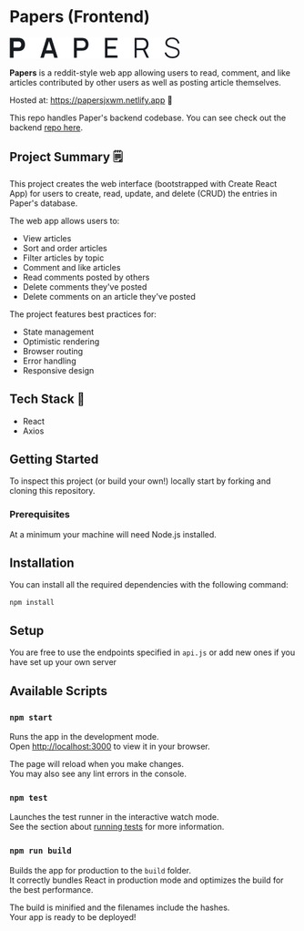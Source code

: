# Papers (Frontend)
![Papers logo](./src/assets/images/PapersLogoLight.png "Papers logo")

**Papers** is a reddit-style web app allowing users to read, comment, and like articles contributed by other users as well as posting article themselves. 

Hosted at:
https://papersjxwm.netlify.app 🔗

This repo handles Paper's backend codebase. You can see check out the backend [repo here](https://github.com/jamalxwm/be-nc-news).

## Project Summary 🗒

This project creates the web interface (bootstrapped with Create React App) for users to create, read, update, and delete (CRUD) the entries in Paper's database. 

The web app allows users to:
- View articles
- Sort and order articles
- Filter articles by topic
- Comment and like articles
- Read comments posted by others
- Delete comments they've posted
- Delete comments on an article they've posted

The project features best practices for:
- State management 
- Optimistic rendering 
- Browser routing
- Error handling
- Responsive design 

## Tech Stack 💾

- React 
- Axios 

## Getting Started

To inspect this project (or build your own!) locally start by forking and cloning this repository.

### Prerequisites

At a minimum your machine will need Node.js installed.

## Installation

You can install all the required dependencies with the following command:

```
npm install
```

## Setup

You are free to use the endpoints specified in `api.js` or add new ones if you have set up your own server 

## Available Scripts

### `npm start`

Runs the app in the development mode.\
Open [http://localhost:3000](http://localhost:3000) to view it in your browser.

The page will reload when you make changes.\
You may also see any lint errors in the console.

### `npm test`

Launches the test runner in the interactive watch mode.\
See the section about [running tests](https://facebook.github.io/create-react-app/docs/running-tests) for more information.

### `npm run build`

Builds the app for production to the `build` folder.\
It correctly bundles React in production mode and optimizes the build for the best performance.

The build is minified and the filenames include the hashes.\
Your app is ready to be deployed!


